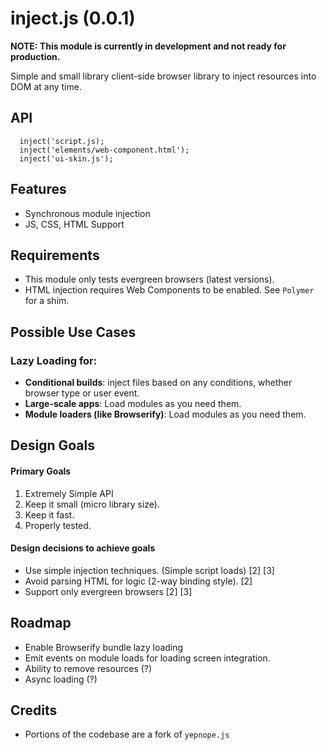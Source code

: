 inject.js (0.0.1)
=========

**NOTE: This module is currently in development and not ready for production.**

Simple and small library client-side browser library to inject resources into DOM at any time. 

## API
```
  inject('script.js);
  inject('elements/web-component.html');
  inject('ui-skin.js');
```
## Features
* Synchronous module injection
* JS, CSS, HTML Support

## Requirements

* This module only tests evergreen browsers (latest versions).
* HTML injection requires Web Components to be enabled. See `Polymer` for a shim.

## Possible Use Cases

### Lazy Loading for:

* **Conditional builds**: inject files based on any conditions, whether browser type or user event.
* **Large-scale apps**: Load modules as you need them.
* **Module loaders (like Browserify)**: Load modules as you need them.

## Design Goals

#### Primary Goals
1. Extremely Simple API 
2. Keep it small (micro library size).
3. Keep it fast.
4. Properly tested.

#### Design decisions to achieve goals
* Use simple injection techniques. (Simple script loads) [2] [3]
* Avoid parsing HTML for logic (2-way binding style). [2]
* Support only evergreen browsers [2] [3]

## Roadmap

* Enable Browserify bundle lazy loading
* Emit events on module loads for loading screen integration.
* Ability to remove resources (?)
* Async loading (?)

## Credits
* Portions of the codebase are a fork of `yepnope.js`
